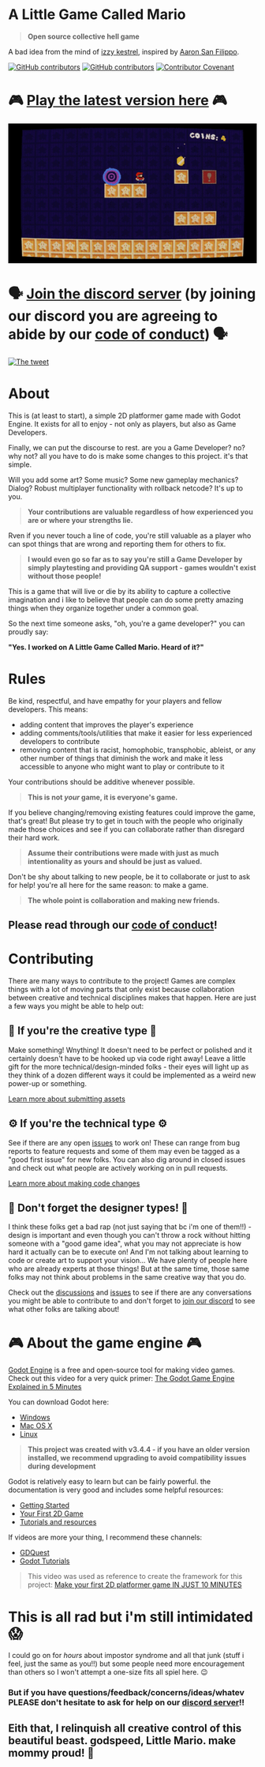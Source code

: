 # A Little Game Called Mario
> **Open source collective hell game**

A bad idea from the mind of [izzy kestrel](https://twitter.com/iznaut), inspired by [Aaron San Filippo](https://twitter.com/AeornFlippout).

[![GitHub contributors](https://img.shields.io/github/contributors/a-little-org-called-mario/a-little-game-called-mario.svg)](https://GitHub.com/a-little-org-called-mario/a-little-game-called-mario/graphs/contributors/) [![GitHub contributors](https://img.shields.io/github/workflow/status/a-little-org-called-mario/a-little-game-called-mario/build%20and%20publish.svg)](https://github.com/a-little-org-called-mario/a-little-game-called-mario/actions) [![Contributor Covenant](https://img.shields.io/badge/Contributor%20Covenant-2.1-4baaaa.svg)](code_of_conduct.md)


# 🎮 [Play the latest version here](http://play.little-mario.com/) 🎮

[![Screenshot Of A Little Game Called Mario](/.godot_ignore/screenshot.gif)](https://twitter.com/iznaut/status/1508179935977947142)

# 🗣 [Join the discord server](http://community.little-mario.com/) (by joining our discord you are agreeing to abide by our [code of conduct](code_of_conduct.md)) 🗣

[![The tweet](.godot_ignore/the_tweet.png)](https://twitter.com/iznaut/status/1508179935977947142)


# About
This is (at least to start), a simple 2D platformer game made with Godot Engine. It exists for all to enjoy - not only as players, but also as Game Developers.

Finally, we can put the discourse to rest. are you a Game Developer? no? why not? all you have to do is make some changes to this project. it's that simple.

Will you add some art? Some music? Some new gameplay mechanics? Dialog? Robust multiplayer functionality with rollback netcode? It's up to you.

> **Your contributions are valuable regardless of how experienced you are or where your strengths lie.**

Rven if you never touch a line of code, you're still valuable as a player who can spot things that are wrong and reporting them for others to fix.

> **I would even go so far as to say you're still a Game Developer by simply playtesting and providing QA support - games wouldn't exist without those people!**

This is a game that will live or die by its ability to capture a collective imagination and i like to believe that people can do some pretty amazing things when they organize together under a common goal.

So the next time someone asks, "oh, you're a game developer?" you can proudly say:

**"Yes. I worked on A Little Game Called Mario. Heard of it?"**


# Rules
Be kind, respectful, and have empathy for your players and fellow developers. This means:

* adding content that improves the player's experience
* adding comments/tools/utilities that make it easier for less experienced developers to contribute
* removing content that is racist, homophobic, transphobic, ableist, or any other number of things that diminish the work and make it less accessible to anyone who might want to play or contribute to it

Your contributions should be additive whenever possible.

> **This is not *your* game, it is everyone's game.**

If you believe changing/removing existing features could improve the game, that's great! But please try to get in touch with the people who originally made those choices and see if you can collaborate rather than disregard their hard work.

> **Assume their contributions were made with just as much intentionality as yours and should be just as valued.**

Don't be shy about talking to new people, be it to collaborate or just to ask for help! you're all here for the same reason: to make a game.

> **The whole point is collaboration and making new friends.**

## Please read through our [code of conduct](code_of_conduct.md)!


# Contributing
There are many ways to contribute to the project! Games are complex things with a lot of moving parts that only exist because collaboration between creative and technical disciplines makes that happen. Here are just a few ways you might be able to help out:

## 🎨 **If you're the creative type** 🎨
Make something! Wnything! It doesn't need to be perfect or polished and it certainly doesn't have to be hooked up via code right away! Leave a little gift for the more technical/design-minded folks - their eyes will light up as they think of a dozen different ways it could be implemented as a weird new power-up or something.

[Learn more about submitting assets](http://assets.little-mario.com/)

## ⚙️ **If you're the technical type** ⚙️
See if there are any open [issues](https://github.com/a-little-org-called-mario/a-little-game-called-mario/issues) to work on! These can range from bug reports to feature requests and some of them may even be tagged as a "good first issue" for new folks. You can also dig around in closed issues and check out what people are actively working on in pull requests.

[Learn more about making code changes](https://github.com/a-little-org-called-mario/a-little-game-called-mario/wiki/Contribution-Basics)

## 🤔 **Don't forget the designer types!** 🤔
I think these folks get a bad rap (not just saying that bc i'm one of them!!) - design is important and even though you can't throw a rock without hitting someone with a "good game idea", what you may not appreciate is how hard it actually can be to execute on! And I'm not talking about learning to code or create art to support your vision... We have plenty of people here who are already experts at those things! But at the same time, those same folks may not think about problems in the same creative way that you do.

Check out the [discussions](https://github.com/a-little-org-called-mario/a-little-game-called-mario/discussions) and [issues](https://github.com/a-little-org-called-mario/a-little-game-called-mario/issues) to see if there are any conversations you might be able to contribute to and don't forget to [join our discord](http://community.little-mario.com/) to see what other folks are talking about!


# 🎮 About the game engine 🎮
[Godot Engine](https://godotengine.org/) is a free and open-source tool for making video games. Check out this video for a very quick primer: [The Godot Game Engine Explained in 5 Minutes](https://www.youtube.com/watch?v=KjX5llYZ5eQ)

You can download Godot here:
* [Windows](https://downloads.tuxfamily.org/godotengine/3.4.4/Godot_v3.4.4-stable_win64.exe.zip)
* [Mac OS X](https://downloads.tuxfamily.org/godotengine/3.4.4/Godot_v3.4.4-stable_osx.universal.zip)
* [Linux](https://downloads.tuxfamily.org/godotengine/3.4.4/Godot_v3.4.4-stable_x11.64.zip)

> **This project was created with v3.4.4 - if you have an older version installed, we recommend upgrading to avoid compatibility issues during development**

Godot is relatively easy to learn but can be fairly powerful. the documentation is very good and includes some helpful resources:
* [Getting Started](https://docs.godotengine.org/en/3.4/getting_started/introduction/index.html)
* [Your First 2D Game](https://docs.godotengine.org/en/stable/getting_started/first_2d_game/index.html)
* [Tutorials and resources](https://docs.godotengine.org/en/stable/community/tutorials.html)

If videos are more your thing, I recommend these channels:
* [GDQuest](https://www.youtube.com/channel/UCxboW7x0jZqFdvMdCFKTMsQ)
* [Godot Tutorials](https://www.youtube.com/channel/UCnr9ojBEQGgwbcKsZC-2rIg)

> This video was used as reference to create the framework for this project: [Make your first 2D platformer game IN JUST 10 MINUTES](https://www.youtube.com/watch?v=xFEKIWpd0sU)


# This is all rad but i'm still intimidated 😱
I could go on for _hours_ about impostor syndrome and all that junk (stuff i feel, just the same as you!!) but some people need more encouragement than others so I won't attempt a one-size fits all spiel here. 😉

### But if you have questions/feedback/concerns/ideas/whatev PLEASE don't hesitate to ask for help on our [discord server](http://community.little-mario.com/)!!

## Eith that, I relinquish all creative control of this beautiful beast. godspeed, Little Mario. make mommy proud! 💖
